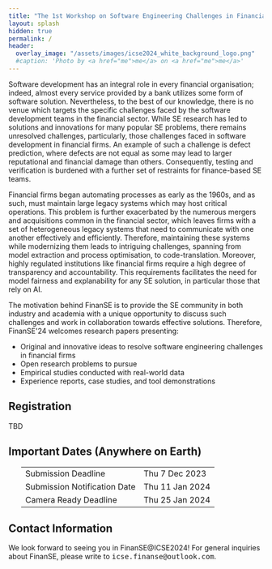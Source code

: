 ```yaml
---
title: "The 1st Workshop on Software Engineering Challenges in Financial Firms (FinanSE)"
layout: splash
hidden: true
permalink: /
header:
  overlay_image: "/assets/images/icse2024_white_background_logo.png"
  #caption: 'Photo by <a href="me">me</a> on <a href="me">me</a>'
---
```


Software development has an integral role in every financial organisation; indeed, almost every service provided by a bank utilizes some form of software solution. Nevertheless, to the best of our knowledge, there is no venue which targets the specific challenges faced by the software development teams in the financial sector. While SE research has led to solutions and innovations for many popular SE problems, there remains unresolved challenges, particularly, those challenges faced in software development in financial firms. An example of such a challenge is defect prediction, where defects are not equal as some may lead to larger reputational and financial damage than others. Consequently, testing and verification is burdened with a further set of restraints for finance-based SE teams. 

Financial firms began automating processes as early as the 1960s, and as such, must maintain large legacy systems which may host critical operations. This problem is further exacerbated by the numerous mergers and acquisitions common in the financial sector, which leaves firms with a set of heterogeneous legacy systems that need to communicate with one another effectively and efficiently. Therefore, maintaining these systems while modernizing them leads to intriguing challenges, spanning from model extraction and process optimisation, to code-translation. Moreover, highly regulated institutions like financial firms require a high degree of transparency and accountability. This requirements facilitates the need for model fairness and explanability for any SE solution, in particular those that rely on AI.

The motivation behind FinanSE is to provide the SE community in both industry and academia with a unique opportunity to discuss such challenges and work in collaboration towards effective solutions. Therefore, FinanSE'24 welcomes research papers presenting:

- Original and innovative ideas to resolve software engineering challenges in financial firms
- Open research problems to pursue
- Empirical studies conducted with real-world data
- Experience reports, case studies, and tool demonstrations


<h2>Registration</h2>
TBD


<h2 id="dates">Important Dates (Anywhere on Earth)</h2>
<center>
<table style="width: 90%">
    <tbody>
        <tr>
            <td>Submission Deadline</td>
            <td>Thu 7 Dec 2023</td>
        </tr> 
        <tr>
            <td>Submission Notification Date</td>
            <td>Thu 11 Jan 2024</td>
        </tr> 
        <!--<tr>
            <td>SIGIR-23 Registration Deadline</td>
            <td></td>
            <td>TBD</td>
        </tr>-->             
        <tr>
            <td>Camera Ready Deadline</td>
            <td>Thu 25 Jan 2024</td>
        </tr>   
    </tbody>
</table>
</center>

<h2 id='contact'>Contact Information</h2>
We look forward to seeing you in FinanSE@ICSE2024! For general inquiries about FinanSE, please write to <kbd>icse.finanse@outlook.com</kbd>.
